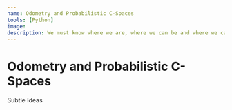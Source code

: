 ```yaml
---
name: Odometry and Probabilistic C-Spaces
tools: [Python]
image:
description: We must know where we are, where we can be and where we cannot.
---
```


<div class = "center-text floating-rectangle">
<h1>Odometry and Probabilistic C-Spaces</h1>
<p>
Subtle Ideas
</p>
</div>